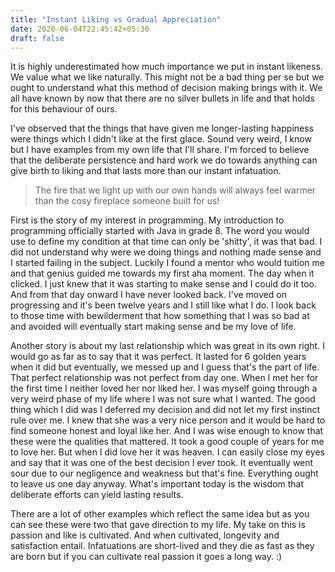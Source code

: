 ```yaml
---
title: "Instant Liking vs Gradual Appreciation"
date: 2020-06-04T22:45:42+05:30
draft: false
---
```



It is highly underestimated how much importance we put in instant likeness. We value what we like naturally. This might not be a bad thing per se but we ought to understand what this method of decision making brings with it. We all have known by now that there are no silver bullets in life and that holds for this behaviour of ours.

I've observed that the things that have given me longer-lasting happiness were things which I didn't like at the first glace. Sound very weird, I know but I have examples from my own life that I'll share. I'm forced to believe that the deliberate persistence and hard work we do towards anything can give birth to liking and that lasts more than our instant infatuation.

> The fire that we light up with our own hands will always feel warmer than the cosy fireplace someone built for us!

First is the story of my interest in programming. My introduction to programming officially started with Java in grade 8. The word you would use to define my condition at that time can only be 'shitty', it was that bad. I did not understand why were we doing things and nothing made sense and I started failing in the subject. Luckily I found a mentor who would tuition me and that genius guided me towards my first aha moment. The day when it clicked. I just knew that it was starting to make sense and I could do it too. And from that day onward I have never looked back. I've moved on progressing and it's been twelve years and I still like what I do. I look back to those time with bewilderment that how something that I was so bad at and avoided will eventually start making sense and be my love of life.


Another story is about my last relationship which was great in its own right. I would go as far as to say that it was perfect. It lasted for 6 golden years when it did but eventually, we messed up and I guess that's the part of life. That perfect relationship was not perfect from day one. When I met her for the first time I neither loved her nor liked her. I was myself going through a very weird phase of my life where I was not sure what I wanted. The good thing which I did was I deferred my decision and did not let my first instinct rule over me. I knew that she was a very nice person and it would be hard to find someone honest and loyal like her. And I was wise enough to know that these were the qualities that mattered. It took a good couple of years for me to love her. But when I did love her it was heaven. I can easily close my eyes and say that it was one of the best decision I ever took. It eventually went sour due to our negligence and weakness but that's fine. Everything ought to leave us one day anyway. What's important today is the wisdom that deliberate efforts can yield lasting results.

There are a lot of other examples which reflect the same idea but as you can see these were two that gave direction to my life. My take on this is passion and like is cultivated. And when cultivated, longevity and satisfaction entail. Infatuations are short-lived and they die as fast as they are born but if you can cultivate real passion it goes a long way. :)

